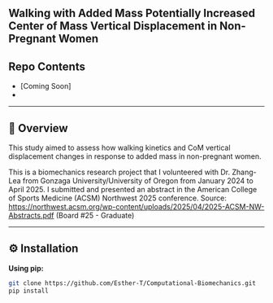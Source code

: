 Walking with Added Mass Potentially Increased Center of Mass Vertical Displacement in Non-Pregnant Women
---

## Repo Contents

- [Coming Soon]
- 
---

## 🧠 Overview

This study aimed to assess how walking kinetics and CoM vertical displacement changes in response to added mass in non-pregnant women.

This is a biomechanics research project that I volunteered with Dr. Zhang-Lea from Gonzaga University/University of Oregon from January 2024 to April 2025. I submitted and presented an abstract in the American College of Sports Medicine (ACSM) Northwest 2025 conference.
Source: https://northwest.acsm.org/wp-content/uploads/2025/04/2025-ACSM-NW-Abstracts.pdf (Board #25 - Graduate)

---

## ⚙️ Installation

**Using pip:**

```bash
git clone https://github.com/Esther-T/Computational-Biomechanics.git
pip install 
